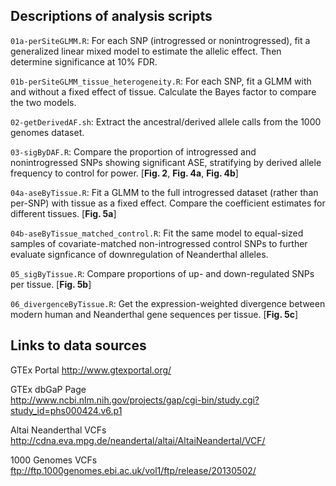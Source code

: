 Descriptions of analysis scripts
---------------------

<code>01a-perSiteGLMM.R</code>: For each SNP (introgressed or nonintrogressed), fit a generalized linear mixed model to estimate the allelic effect. Then determine significance at 10% FDR. 

<code>01b-perSiteGLMM_tissue_heterogeneity.R</code>: For each SNP, fit a GLMM with and without a fixed effect of tissue. Calculate the Bayes factor to compare the two models.

<code>02-getDerivedAF.sh</code>: Extract the ancestral/derived allele calls from the 1000 genomes dataset.

<code>03-sigByDAF.R</code>: Compare the proportion of introgressed and nonintrogressed SNPs showing significant ASE, stratifying by derived allele frequency to control for power. [**Fig. 2**, **Fig. 4a**, **Fig. 4b**]

<code>04a-aseByTissue.R</code>: Fit a GLMM to the full introgressed dataset (rather than per-SNP) with tissue as a fixed effect. Compare the coefficient estimates for different tissues. [**Fig. 5a**]

<code>04b-aseByTissue_matched_control.R</code>: Fit the same model to equal-sized samples of covariate-matched non-introgressed control SNPs to further evaluate signficance of downregulation of Neanderthal alleles.

<code>05_sigByTissue.R</code>: Compare proportions of up- and down-regulated SNPs per tissue. [**Fig. 5b**]

<code>06_divergenceByTissue.R</code>: Get the expression-weighted divergence between modern human and Neanderthal gene sequences per tissue. [**Fig. 5c**]


Links to data sources
---------------------

GTEx Portal
http://www.gtexportal.org/

GTEx dbGaP Page <br/>
http://www.ncbi.nlm.nih.gov/projects/gap/cgi-bin/study.cgi?study_id=phs000424.v6.p1

Altai Neanderthal VCFs <br/>
http://cdna.eva.mpg.de/neandertal/altai/AltaiNeandertal/VCF/

1000 Genomes VCFs <br/>
ftp://ftp.1000genomes.ebi.ac.uk/vol1/ftp/release/20130502/
